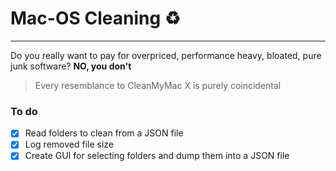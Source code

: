 # Mac-OS Cleaning ♻️
---
Do you really want to pay for overpriced, performance heavy, bloated, pure junk software?
**NO, you don't**

> Every resemblance to CleanMyMac X is purely coincidental

### To do

- [x] Read folders to clean from a JSON file
- [x] Log removed file size
- [x] Create GUI for selecting folders and dump them into a JSON file
